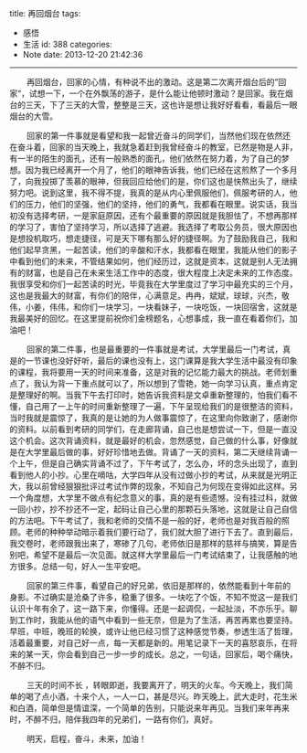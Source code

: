title: 再回烟台
tags:
  - 感悟
  - 生活
id: 388
categories:
  - Note
date: 2013-12-20 21:42:36
---

<span style="font-size:14px;margin-left:30px;">再回烟台，回家的心情，有种说不出的激动。这是第二次离开烟台后的”回家“，试想一下，一个在外飘荡的游子，是什么能让他顿时激动？是回家。我在烟台的三天，下了三天的大雪，整整是三天，这也许是想让我好好看看，看最后一眼烟台的大雪。</span>

<span style="font-size:14px;margin-left:30px;">回家的第一件事就是看望和我一起曾近奋斗的同学们，当然他们现在依然还在奋斗着，回家的当天晚上，我就急着赶到我曾经奋斗的教室，已然是物是人非，有一半的陌生的面孔，还有一般熟悉的面孔，他们依然在努力着，为了自己的梦想。因为我已经离开一个月了，他们的眼神告诉我，他们已经在这煎熬了一个多月了，向我投掷了羡慕的眼神，但我回应给他们的是，你们这也是快熬出头了，继续努力吧。说到这里，我不得不提，我真的是从内心里佩服他们，佩服考研的人，他们的压力，他们的坚强，他们的坚持，他们的勇气，我都看在眼里。说实话，我当初没有选择考研，一是家庭原因，还有个最重要的原因就是我胆怯了，不想再那样的学习了，害怕了坚持学习，所以选择了逃避。我选择了考取公务员，很大原因也是想投机取巧，想走捷径，可是天下哪有那么好的捷径啊。为了鼓励我自己，我和他们起早贪黑，一起苦读，他们的辛酸和汗水，我都看在眼里，我能从他们的影子中看到他们的未来，不管结果如何，他们经历过，这就是资本，这就是别人无法拥有的财富，也是自己在未来生活工作中的态度，很大程度上决定未来的工作态度。我很享受和你们一起苦读的时光，毕竟我在大学里度过了学习中最充实的三个月，这也是我最大的财富，有你们的陪伴，心满意足。冉冉，斌斌，球球，兴杰，敬伟，小姜，伟伟，和你们一块学习，一块看妹子，一块吃饭，一块回宿舍，这就是我最美好的回忆。在这里提前祝你们金榜题名，心想事成，我一直在看着你们，加油吧！</span>

<span style="font-size:14px;margin-left:30px;">回家的第二件事，也是最重要的一件事就是考试，大学里最后一门考试，真是的一节课也没好好听，最后的课也没有上，这门课算是我大学生活中最没有印象的课程，我将要用一天的时间来准备，这是对我的记忆能力最大的挑战。老师划重点了，我认为背一下重点就可以了，所以想到了雪艳，她一向学习认真，重点肯定是整理好的啊。当我下午去打印时，她告诉我资料是文卓重新整理的，怕我们看不懂，自己用了一上午的时间重新整理了一遍，下午呈现给我们的是很整洁的资料，当时我就是震惊了，我真的是让她的为人做事震惊了，在这里向你致谢了，感谢你的资料。以前看到考研的同学们，在走廊背诵，自己也是想尝试一下，但是一直没这个机会。这次背诵资料，就是最好的机会，忽然感觉，自己做的什么事，好像就是在大学里最后做的事，好好珍惜地去做。背诵了一天的资料，第二天继续背诵一个上午，但是自己确实背诵不过了，下午考试了，怎么办，坏的念头出现了，直到看到他人的小抄。心里在嘀咕，大学四年从没有过做小抄的考试，从来就是光明正大，我以前曾经狠狠批评过考试作弊的现象，不知自己为何现在变得如此这样。另一个角度想，大学里不做点有纪念意义的事，真的是有些遗憾，没有挂过科，就做一回小抄，抄不抄还不一定，起码让自己心里的那颗石头落地，这就是让自己自信的方法吧。下午考试了，我和老师的交情不是一般的好，老师也是对我百般的照顾。老师的种种举动暗示着我们要行动了，我们就大胆了进行下去了。直到最后，我交卷时，老师跟我出来了，寒碜了几句，老师依旧是那样的慈祥与搞笑，算是告别吧，希望不是最后一次见面。就这样大学里最后一门考试结束了，让我感触的地方很多。总结一句，好人一生平安吧。</span>

<span style="font-size:14px;margin-left:30px;">回家的第三件事，看望自己的好兄弟，依旧是那样的，依然能看到十年前的身影。不过确实是沧桑了许多，稳重了很多。一块吃了个饭，不知不觉这一是我们认识十年有余了，这一路下来，你懂得。还是一起调侃，一起扯淡，不亦乐乎。聊到工作时，我能从他的语气中看到一些无奈，但是为了生活，再苦再累也要坚持。早班，中班，晚班的轮换，或许让他已经习惯了这种感觉节奏，参透生活了哲理，活着最重要，对自己好一点，每一天都是新的。用笔记录下一天的喜怒哀乐，在将来的某一天，你会看到自己一步一步的成长。总之，一句话，回家后，喝个痛快，不醉不归。</span>

<span style="font-size:14px;margin-left:30px;">三天的时间不长 ，转眼即逝，我要离开了，明天的火车。今天晚上，我们简单的喝了点小酒，十来个人，一人一口，甚是尽兴。昨天晚上，武大走时，花生米和白酒，简单但是情谊深，一个简单的告别，只能说来年再见。当我们来年再来时，不醉不归，陪伴我四年的兄弟们，一路有你们，真好。</span>

<span style="font-size:14px;margin-left:30px;">明天，启程，奋斗，未来，加油！</span>